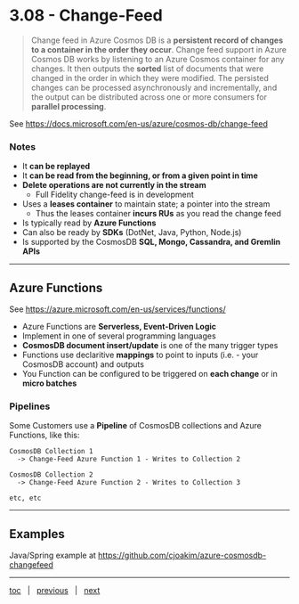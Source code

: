 # 3.08 - Change-Feed

> Change feed in Azure Cosmos DB is a **persistent record of changes to a container in the order they occur**.
> Change feed support in Azure Cosmos DB works by listening to an Azure Cosmos container for any changes. 
> It then outputs the **sorted** list of documents that were changed in the order in which they were modified.
> The persisted changes can be processed asynchronously and incrementally, and the output can be 
> distributed across one or more consumers for **parallel processing**.

See https://docs.microsoft.com/en-us/azure/cosmos-db/change-feed

### Notes

- It **can be replayed**
- It **can be read from the beginning, or from a given point in time**
- **Delete operations are not currently in the stream**
  - Full Fidelity change-feed is in development
- Uses a **leases container** to maintain state; a pointer into the stream
  - Thus the leases container **incurs RUs** as you read the change feed
- Is typically read by **Azure Functions**
- Can also be ready by **SDKs** (DotNet, Java, Python, Node.js)
- Is supported by the CosmosDB **SQL, Mongo, Cassandra, and Gremlin APIs**

---

## Azure Functions

See https://azure.microsoft.com/en-us/services/functions/

- Azure Functions are **Serverless, Event-Driven Logic**
- Implement in one of several programming languages
- **CosmosDB document insert/update** is one of the many trigger types
- Functions use declaritive **mappings** to point to inputs (i.e. - your CosmosDB account) and outputs
- You Function can be configured to be triggered on **each change** or in **micro batches**

### Pipelines

Some Customers use a **Pipeline** of CosmosDB collections and Azure Functions, like this:

```
CosmosDB Collection 1
  -> Change-Feed Azure Function 1 - Writes to Collection 2

CosmosDB Collection 2
  -> Change-Feed Azure Function 2 - Writes to Collection 3

etc, etc
```

---

## Examples

Java/Spring example at https://github.com/cjoakim/azure-cosmosdb-changefeed 


---

[toc](0_table_of_contents.md) &nbsp; |  &nbsp; [previous](3_07_server_side_programming.md) &nbsp; | &nbsp; [next](3_09_ttl.md) &nbsp;
